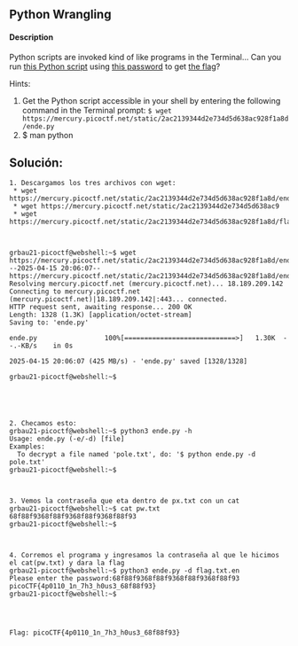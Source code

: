 ## Python Wrangling

#### Description

Python scripts are invoked kind of like programs in the Terminal... Can you run [this Python script](https://mercury.picoctf.net/static/2ac2139344d2e734d5d638ac928f1a8d/ende.py) using [this password](https://mercury.picoctf.net/static/2ac2139344d2e734d5d638ac928f1a8d/pw.txt) to get [the flag](https://mercury.picoctf.net/static/2ac2139344d2e734d5d638ac928f1a8d/flag.txt.en)?


Hints:
1. Get the Python script accessible in your shell by entering the following command in the Terminal prompt: `$ wget https://mercury.picoctf.net/static/2ac2139344d2e734d5d638ac928f1a8d/ende.py`
2. $ man python



## Solución: 
```
1. Descargamos los tres archivos con wget:
 * wget https://mercury.picoctf.net/static/2ac2139344d2e734d5d638ac928f1a8d/ende.py
 * wget https://mercury.picoctf.net/static/2ac2139344d2e734d5d638ac9
 * wget https://mercury.picoctf.net/static/2ac2139344d2e734d5d638ac928f1a8d/flag.txt.en



grbau21-picoctf@webshell:~$ wget https://mercury.picoctf.net/static/2ac2139344d2e734d5d638ac928f1a8d/ende.py
--2025-04-15 20:06:07--  https://mercury.picoctf.net/static/2ac2139344d2e734d5d638ac928f1a8d/ende.py
Resolving mercury.picoctf.net (mercury.picoctf.net)... 18.189.209.142
Connecting to mercury.picoctf.net (mercury.picoctf.net)|18.189.209.142|:443... connected.
HTTP request sent, awaiting response... 200 OK
Length: 1328 (1.3K) [application/octet-stream]
Saving to: 'ende.py'

ende.py                 100%[============================>]   1.30K  --.-KB/s    in 0s      

2025-04-15 20:06:07 (425 MB/s) - 'ende.py' saved [1328/1328]

grbau21-picoctf@webshell:~$ 





2. Checamos esto:
grbau21-picoctf@webshell:~$ python3 ende.py -h
Usage: ende.py (-e/-d) [file]
Examples:
  To decrypt a file named 'pole.txt', do: '$ python ende.py -d pole.txt'
grbau21-picoctf@webshell:~$ 



3. Vemos la contraseña que eta dentro de px.txt con un cat
grbau21-picoctf@webshell:~$ cat pw.txt
68f88f9368f88f9368f88f9368f88f93
grbau21-picoctf@webshell:~$



4. Corremos el programa y ingresamos la contraseña al que le hicimos el cat(pw.txt) y dara la flag
grbau21-picoctf@webshell:~$ python3 ende.py -d flag.txt.en
Please enter the password:68f88f9368f88f9368f88f9368f88f93
picoCTF{4p0110_1n_7h3_h0us3_68f88f93}
grbau21-picoctf@webshell:~$ 




Flag: picoCTF{4p0110_1n_7h3_h0us3_68f88f93}

```